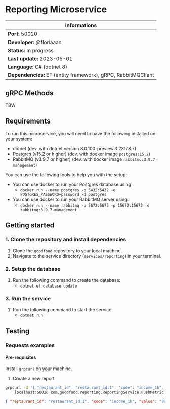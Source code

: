 # Reporting Microservice

| Informations                                                  |
| ------------------------------------------------------------- |
| **Port:** 50020                                               |
| **Developer:** @floriaaan                                     |
| **Status:** In progress                                       |
| **Last update:** 2023-05-01                                   |
| **Language:** C# (dotnet 8)                                   |
| **Dependencies:** EF (entity framework), gRPC, RabbitMQClient |

## gRPC Methods

TBW

## Requirements

To run this microservice, you will need to have the following installed on your system:

- dotnet (dev. with dotnet version 8.0.100-preview.3.23178.7)
- Postgres (v15.2 or higher) (dev. with docker image `postgres:15.2`)
- RabbitMQ (v3.9.7 or higher) (dev. with docker image `rabbitmq:3.9.7-management`)

You can use the following tools to help you with the setup:

- You can use docker to run your Postgres database using:
  - `docker run --name postgres -p 5432:5432 -e POSTGRES_PASSWORD=password -d postgres`
- You can use docker to run your RabbitMQ server using:
  - `docker run --name rabbitmq -p 5672:5672 -p 15672:15672 -d rabbitmq:3.9.7-management`

## Getting started

### 1. Clone the repository and install dependencies

1. Clone the `goodfood` repository to your local machine.
2. Navigate to the service directory (`services/reporting`) in your terminal.

### 2. Setup the database

1. Run the following command to create the database:
   - `dotnet ef database update`

### 3. Run the service

1. Run the following command to start the service:
   - `dotnet run`

## Testing

### Requests examples

#### Pre-requisites

Install `grpcurl` on your machine.

1. Create a new report

```sh
grpcurl -d '{ "restaurant_id": "restaurant_id:1", "code": "income_1h", "value": "99.99" }' \
    localhost:50020 com.goodfood.reporting.ReportingService.PushMetric
```

```json
{ "restaurant_id": "restaurant_id:1", "code": "income_1h", "value": "99.99" }
```
